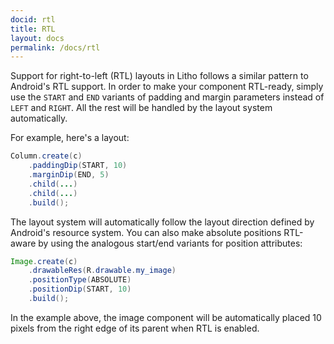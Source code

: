 ```yaml
---
docid: rtl
title: RTL
layout: docs
permalink: /docs/rtl
---
```


Support for right-to-left (RTL) layouts in Litho follows a similar pattern to Android's RTL support. In order to make your component RTL-ready, simply use the `START` and `END` variants of padding and margin parameters instead of `LEFT` and `RIGHT`. All the rest will be handled by the layout system automatically.

For example, here's a layout:

```java
Column.create(c)
    .paddingDip(START, 10)
    .marginDip(END, 5)
    .child(...)
    .child(...)
    .build();
```

The layout system will automatically follow the layout direction defined by Android's resource system. You can also make absolute positions RTL-aware by using the analogous start/end variants for position attributes:

```java
Image.create(c)
    .drawableRes(R.drawable.my_image)
    .positionType(ABSOLUTE)
    .positionDip(START, 10)
    .build();
```

In the example above, the image component will be automatically placed 10 pixels from the right edge of its parent when RTL is enabled.
